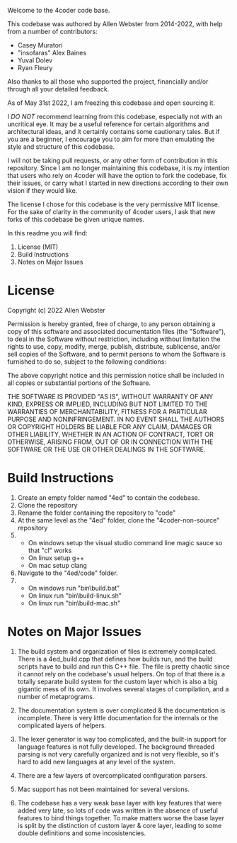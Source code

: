 Welcome to the 4coder code base.

This codebase was authored by Allen Webster from 2014-2022, with help from a number of contributors:
+ Casey Muratori
+ "insofaras" Alex Baines
+ Yuval Dolev
+ Ryan Fleury

Also thanks to all those who supported the project, financially and/or through all your detailed feedback.

As of May 31st 2022, I am freezing this codebase and open sourcing it.

I *DO NOT* recommend learning from this codebase, especially not with an uncritical eye. It may be a useful reference for certain algorithms and architectural ideas, and it certainly contains some cautionary tales. But if you are a beginner, I encourage you to aim for more than emulating the style and structure of this codebase.

I will not be taking pull requests, or any other form of contribution in this repository. Since I am no longer maintaining this codebase, it is my intention that users who rely on 4coder will have the option to fork the codebase, fix their issues, or carry what I started in new directions according to their own vision if they would like.

The license I chose for this codebase is the very permissive MIT license. For the sake of clarity in the community of 4coder users, I ask that new forks of this codebase be given unique names.

In this readme you will find:
 1. License (MIT)
 2. Build Instructions
 3. Notes on Major Issues


# License

Copyright (c) 2022 Allen Webster

Permission is hereby granted, free of charge, to any person obtaining a copy
of this software and associated documentation files (the "Software"), to deal
in the Software without restriction, including without limitation the rights
to use, copy, modify, merge, publish, distribute, sublicense, and/or sell
copies of the Software, and to permit persons to whom the Software is
furnished to do so, subject to the following conditions:

The above copyright notice and this permission notice shall be included in all
copies or substantial portions of the Software.

THE SOFTWARE IS PROVIDED "AS IS", WITHOUT WARRANTY OF ANY KIND, EXPRESS OR
IMPLIED, INCLUDING BUT NOT LIMITED TO THE WARRANTIES OF MERCHANTABILITY,
FITNESS FOR A PARTICULAR PURPOSE AND NONINFRINGEMENT. IN NO EVENT SHALL THE
AUTHORS OR COPYRIGHT HOLDERS BE LIABLE FOR ANY CLAIM, DAMAGES OR OTHER
LIABILITY, WHETHER IN AN ACTION OF CONTRACT, TORT OR OTHERWISE, ARISING FROM,
OUT OF OR IN CONNECTION WITH THE SOFTWARE OR THE USE OR OTHER DEALINGS IN THE
SOFTWARE.


# Build Instructions

1. Create an empty folder named "4ed" to contain the codebase.
2. Clone the repository
3. Rename the folder containing the repository to "code"
4. At the same level as the "4ed" folder, clone the "4coder-non-source" repository
5. 
   - On windows setup the visual studio command line magic sauce so that "cl" works
   - On linux setup g++
   - On mac setup clang
6. Navigate to the "4ed/code" folder.
7. 
   - On windows run "bin\build.bat"
   - On linux run "bin\build-linux.sh"
   - On linux run "bin\build-mac.sh"


# Notes on Major Issues

1. The build system and organization of files is extremely complicated. There is a 4ed_build.cpp that defines how builds run, and the build scripts have to build and run this C++ file. The file is pretty chaotic since it cannot rely on the codebase's usual helpers. On top of that there is a totally separate build system for the custom layer which is also a big gigantic mess of its own. It involves several stages of compilation, and a number of metaprograms.

2. The documentation system is over complicated & the documentation is incomplete. There is very little documentation for the internals or the complicated layers of helpers.

3. The lexer generator is way too complicated, and the built-in support for language features is not fully developed. The background threaded parsing is not very carefully organized and is not very flexible, so it's hard to add new languages at any level of the system.

4. There are a few layers of overcomplicated configuration parsers.

5. Mac support has not been maintained for several versions.

6. The codebase has a very weak base layer with key features that were added very late, so lots of code was written in the absence of useful features to bind things together. To make matters worse the base layer is split by the distinction of custom layer & core layer, leading to some double definitions and some incosistencies.



